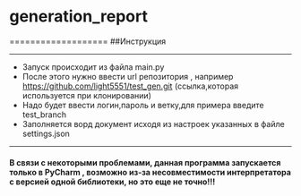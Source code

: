 # generation_report
===================
##Инструкция
***
* Запуск происходит из файла main.py 
* После этого нужно ввести url репозитория , например https://github.com/light5551/test_gen.git (ссылка,которая используется при клонировании)
* Надо будет ввести логин,пароль и ветку,для примера введите test_branch
* Заполняется ворд документ исходя из настроек указанных в файле settings.json
____________________
#### В связи с некоторыми проблемами, данная программа запускается только в PyCharm , возможно из-за несовместимости интерпретатора с версией одной библиотеки, но это еще не точно!!!
